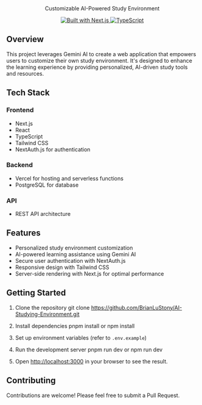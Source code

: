 <p align="center">
   <br/>
   <p align="center">
   Customizable AI-Powered Study Environment
   </p>
   <p align="center" style="align: center;">
      <a href="https://nextjs.org/">
        <img src="https://img.shields.io/badge/built%20with-Next.js-000000?style=flat-square&logo=next.js&logoColor=white" alt="Built with Next.js" />
      </a>
      <a href="https://www.typescriptlang.org/">
        <img src="https://img.shields.io/badge/TypeScript-007ACC?style=flat-square&logo=typescript&logoColor=white" alt="TypeScript" />
      </a>
   </p>
</p>

## Overview

This project leverages Gemini AI to create a web application that empowers users to customize their own study environment. It's designed to enhance the learning experience by providing personalized, AI-driven study tools and resources.

## Tech Stack

### Frontend
- Next.js
- React
- TypeScript
- Tailwind CSS
- NextAuth.js for authentication

### Backend
- Vercel for hosting and serverless functions
- PostgreSQL for database

### API
- REST API architecture

## Features

- Personalized study environment customization
- AI-powered learning assistance using Gemini AI
- Secure user authentication with NextAuth.js
- Responsive design with Tailwind CSS
- Server-side rendering with Next.js for optimal performance

## Getting Started

1. Clone the repository
git clone https://github.com/BrianLuStony/AI-Studying-Environment.git

2. Install dependencies
pnpm install or npm install

3. Set up environment variables (refer to `.env.example`)

4. Run the development server
pnpm run dev or npm run dev

5. Open [http://localhost:3000](http://localhost:3000) in your browser to see the result.

## Contributing

Contributions are welcome! Please feel free to submit a Pull Request.